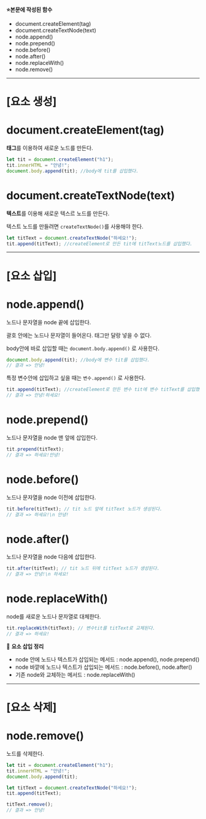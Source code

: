 **⭐본문에 작성된 함수**

- document.createElement(tag)
- document.createTextNode(text)
- node.append()
- node.prepend()
- node.before()
- node.after()
- node.replaceWith()
- node.remove()

---

# [**요소 생성]**

# document.createElement(tag)

**태그**를 이용하여 새로운 노드를 만든다.

```jsx
let tit = document.createElement("h1");
tit.innerHTML = "안녕!";
document.body.append(tit); //body에 tit를 삽입했다.
```

# document.createTextNode(text)

**텍스트**를 이용해 새로운 텍스르 노드를 만든다.

텍스트 노드를 만들려면 `createTextNode()`를 사용해야 한다.

```jsx
let titText = document.createTextNode("하세요!");
tit.append(titText); //createElement로 만든 tit에 titText노드를 삽입했다.
```

---

# [요소 삽입]

# node.append()

노드나 문자열을 node 끝에 삽입한다.

괄호 안에는 노드나 문자열이 들어온다. 태그만 달랑 넣을 수 없다.

body안에 바로 삽입할 때는 `document.body.append()` 로 사용한다.

```jsx
document.body.append(tit); //body에 변수 tit를 삽입했다.
// 결과 => 안녕!
```

특정 변수안에 삽입하고 싶을 때는 `변수.append()` 로 사용한다.

```jsx
tit.append(titText); //createElement로 만든 변수 tit에 변수 titText를 삽입했다.
// 결과 => 안녕!하세요!
```

# node.prepend()

노드나 문자열을 node 맨 앞에 삽입한다.

```jsx
tit.prepend(titText);
// 결과 => 하세요!안녕!
```

# node.before()

노드나 문자열을 node 이전에 삽입한다.

```jsx
tit.before(titText); // tit 노드 앞에 titText 노드가 생성된다.
// 결과 => 하세요!\n 안녕!
```

# node.after()

노드나 문자열을 node 다음에 삽입한다.

```jsx
tit.after(titText); // tit 노드 뒤에 titText 노드가 생성된다.
// 결과 => 안녕!\n 하세요!
```

# node.replaceWith()

node를 새로운 노드나 문자열로 대체한다.

```jsx
tit.replaceWith(titText); // 변수tit를 titText로 교체된다.
// 결과 => 하세요!
```

📌 **요소 삽입 정리**

- node 안에 노드나 텍스트가 삽입되는 메서드 : node.append(), node.prepend()
- node 바깥에 노드나 텍스트가 삽입되는 메서드 : node.before(), node.after()
- 기존 node와 교체하는 메서드 : node.replaceWith()

---

# [요소 삭제]
# node.remove()
노드를 삭제한다.
```jsx
let tit = document.createElement("h1");
tit.innerHTML = "안녕!";
document.body.append(tit);

let titText = document.createTextNode("하세요!");
tit.append(titText);

titText.remove();
// 결과 => 안녕!
```
